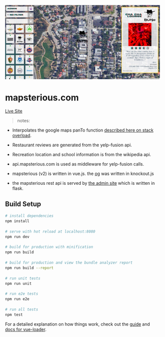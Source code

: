 ![alt text](https://github.com/andrewtdunn/mapsterious_fe/blob/master/mapsterious.png "mapsterious")

# mapsterious.com

<a href="http://www.mapsterious.com" target="blank">Live Site</a>

> notes:

- Interpolates the google maps panTo function <a href="http://stackoverflow.com/questions/9335150/slow-down-google-panto-function/31203045" target="blank">described here on stack overload</a>.

- Restaurant reviews are generated from the yelp-fusion api.

- Recreation location and school information is from the wikipedia api.

- api.mapsterious.com is used as middleware for yelp-fusion calls.

- mapsterious (v2) is written in vue.js. the <a href="https://github.com/andrewtdunn/fortGreeneMap" target="blank">og</a> was written in knockout.js

- the mapsterious rest api is served by <a href="https://github.com/andrewtdunn/mapsterious_be" target="blank">the admin site</a> which is written in flask.




## Build Setup

``` bash
# install dependencies
npm install

# serve with hot reload at localhost:8080
npm run dev

# build for production with minification
npm run build

# build for production and view the bundle analyzer report
npm run build --report

# run unit tests
npm run unit

# run e2e tests
npm run e2e

# run all tests
npm test
```

For a detailed explanation on how things work, check out the [guide](http://vuejs-templates.github.io/webpack/) and [docs for vue-loader](http://vuejs.github.io/vue-loader).

